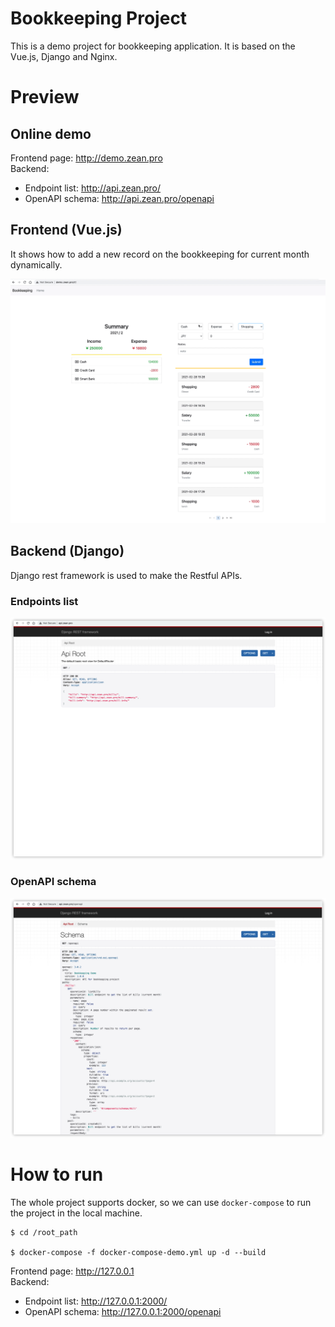 # Bookkeeping Project
This is a demo project for bookkeeping application.
It is based on the Vue.js, Django and Nginx.


# Preview
## Online demo
Frontend page: http://demo.zean.pro <br />
Backend:
- Endpoint list: http://api.zean.pro/
- OpenAPI schema: http://api.zean.pro/openapi
## Frontend (Vue.js)
It shows how to add a new record on the bookkeeping for current month dynamically.

![image](https://github.com/ZhuZean/bookkeeping-demo/blob/main/preview/frontend/demo.gif)

## Backend (Django)
Django rest framework is used to make the Restful APIs.

### Endpoints list
![image](https://github.com/ZhuZean/bookkeeping-demo/blob/main/preview/backend/endpoint%20list.png)
### OpenAPI schema
![image](https://github.com/ZhuZean/bookkeeping-demo/blob/main/preview/backend/openapi.png)


# How to run
The whole project supports docker, so we can use `docker-compose` to run the project in the local machine.
```
$ cd /root_path

$ docker-compose -f docker-compose-demo.yml up -d --build
```
Frontend page: http://127.0.0.1 <br />
Backend:
- Endpoint list: http://127.0.0.1:2000/
- OpenAPI schema: http://127.0.0.1:2000/openapi